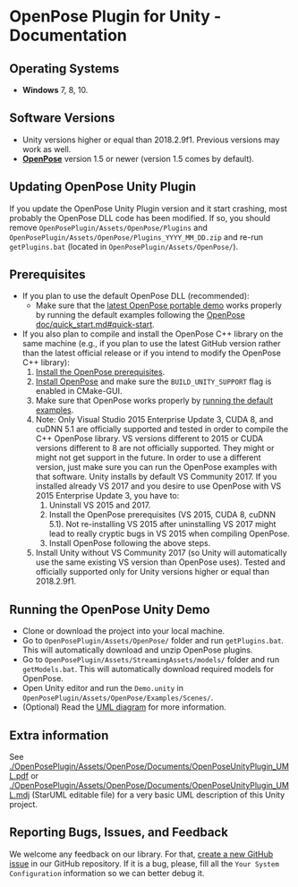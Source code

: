 # OpenPose Plugin for Unity - Documentation



## Operating Systems
- **Windows** 7, 8, 10.



## Software Versions
- Unity versions higher or equal than 2018.2.9f1. Previous versions may work as well.
- [**OpenPose**](https://github.com/CMU-Perceptual-Computing-Lab/openpose) version 1.5 or newer (version 1.5 comes by default).



## Updating OpenPose Unity Plugin
If you update the OpenPose Unity Plugin version and it start crashing, most probably the OpenPose DLL code has been modified. If so, you should remove `OpenPosePlugin/Assets/OpenPose/Plugins` and `OpenPosePlugin/Assets/OpenPose/Plugins_YYYY_MM_DD.zip` and re-run `getPlugins.bat` (located in `OpenPosePlugin/Assets/OpenPose/`).



## Prerequisites
- If you plan to use the default OpenPose DLL (recommended):
    - Make sure that the [latest OpenPose portable demo](https://github.com/CMU-Perceptual-Computing-Lab/openpose/releases) works properly by running the default examples following the [OpenPose doc/quick_start.md#quick-start](https://github.com/CMU-Perceptual-Computing-Lab/openpose/blob/master/doc/quick_start.md#quick-start).
- If you also plan to compile and install the OpenPose C++ library on the same machine (e.g., if you plan to use the latest GitHub version rather than the latest official release or if you intend to modify the OpenPose C++ library):
    1. [Install the OpenPose prerequisites](https://github.com/CMU-Perceptual-Computing-Lab/openpose/blob/master/doc/installation.md#prerequisites).
    2. [Install OpenPose](https://github.com/CMU-Perceptual-Computing-Lab/openpose/blob/master/doc/installation.md) and make sure the `BUILD_UNITY_SUPPORT` flag is enabled in CMake-GUI.
    3. Make sure that OpenPose works properly by [running the default examples](https://github.com/CMU-Perceptual-Computing-Lab/openpose/blob/master/doc/quick_start.md#quick-start).
    4. Note: Only Visual Studio 2015 Enterprise Update 3, CUDA 8, and cuDNN 5.1 are officially supported and tested in order to compile the C++ OpenPose library. VS versions different to 2015 or CUDA versions different to 8 are not officially supported. They might or might not get support in the future. In order to use a different version, just make sure you can run the OpenPose examples with that software. Unity installs by default VS Community 2017. If you installed already VS 2017 and you desire to use OpenPose with VS 2015 Enterprise Update 3, you have to:
        1. Uninstall VS 2015 and 2017.
        2. Install the OpenPose prerequisites (VS 2015, CUDA 8, cuDNN 5.1). Not re-installing VS 2015 after uninstalling VS 2017 might lead to really cryptic bugs in VS 2015 when compiling OpenPose.
        3. Install OpenPose following the above steps.
    5. Install Unity without VS Community 2017 (so Unity will automatically use the same existing VS version than OpenPose uses). Tested and officially supported only for Unity versions higher or equal than 2018.2.9f1.



## Running the OpenPose Unity Demo
- Clone or download the project into your local machine.
- Go to `OpenPosePlugin/Assets/OpenPose/` folder and run `getPlugins.bat`. This will automatically download and unzip OpenPose plugins.
- Go to `OpenPosePlugin/Assets/StreamingAssets/models/` folder and run `getModels.bat`. This will automatically download required models for OpenPose.
- Open Unity editor and run the `Demo.unity` in `OpenPosePlugin/Assets/OpenPose/Examples/Scenes/`.
- (Optional) Read the [UML diagram](./OpenPoseUnityPlugin_UML.pdf) for more information.



## Extra information
See [./OpenPosePlugin/Assets/OpenPose/Documents/OpenPoseUnityPlugin_UML.pdf](./OpenPoseUnityPlugin_UML.pdf) or [./OpenPosePlugin/Assets/OpenPose/Documents/OpenPoseUnityPlugin_UML.mdj](./OpenPoseUnityPlugin_UML.mdj) (StarUML editable file) for a very basic UML description of this Unity project.



## Reporting Bugs, Issues, and Feedback
We welcome any feedback on our library. For that, [create a new GitHub issue](https://github.com/CMU-Perceptual-Computing-Lab/openpose_unity_plugin/issues/new) in our GitHub repository. If it is a bug, please, fill all the `Your System Configuration` information so we can better debug it.
